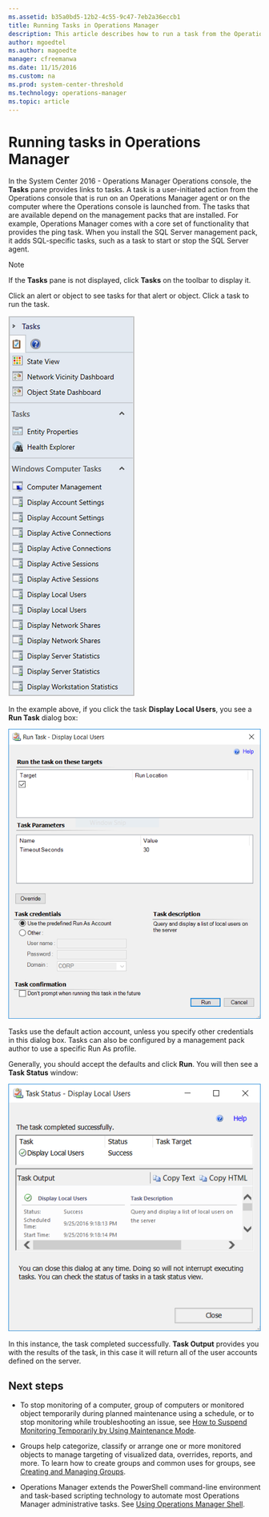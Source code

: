 ```yaml
---
ms.assetid: b35a0bd5-12b2-4c55-9c47-7eb2a36eccb1
title: Running Tasks in Operations Manager
description: This article describes how to run a task from the Operations console to help investigate and resolve issues detected.  
author: mgoedtel
ms.author: magoedte
manager: cfreemanwa
ms.date: 11/15/2016
ms.custom: na
ms.prod: system-center-threshold
ms.technology: operations-manager
ms.topic: article
---
```


# Running tasks in Operations Manager

In the System Center 2016 - Operations Manager Operations console, the **Tasks** pane provides links to tasks. A task is a user-initiated action from the Operations console that is run on an Operations Manager agent or on the computer where the Operations console is launched from. The tasks that are available depend on the management packs that are installed. For example, Operations Manager comes with a core set of functionality that provides the ping task. When you install the SQL Server management pack, it adds SQL-specific tasks, such as a task to start or stop the SQL Server agent.  
  
> [!NOTE]  
> If the **Tasks** pane is not displayed, click **Tasks** on the toolbar to display it.  
  
Click an alert or object to see tasks for that alert or object. Click a task to run the task.  
  
![Example of tasks](./media/manage-running-tasks/om2016-tasks-pane.png)  
  
In the example above, if you click the task **Display Local Users**, you see a **Run Task** dialog box:  
  
![Example of a run tasks dialog box](./media/manage-running-tasks/om2016-task-run-properties.png)  
  
Tasks use the default action account, unless you specify other credentials in this dialog box. Tasks can also be configured by a management pack author to use a specific Run As profile.  
  
Generally, you should accept the defaults and click **Run**. You will then see a **Task Status** window:  
  
![Example of a task status window](./media/manage-running-tasks/om2016-task-results.png)  
  
In this instance, the task completed successfully. **Task Output** provides you with the results of the task, in this case it will return all of the user accounts defined on the server.
  
## Next steps

- To stop monitoring of a computer, group of computers or monitored object temporarily during planned maintenance using a schedule, or to stop monitoring while troubleshooting an issue, see [How to Suspend Monitoring Temporarily by Using Maintenance Mode](manage-maintenance-mode-overview.md). 

- Groups help categorize, classify or arrange one or more monitored objects to manage targeting of visualized data, overrides, reports, and more.  To learn how to create groups and common uses for groups, see [Creating and Managing Groups](manage-create-manage-groups.md).    

- Operations Manager extends the PowerShell command-line environment and task-based scripting technology to automate most Operations Manager administrative tasks.  See [Using Operations Manager Shell](manage-using-omcmdlets.md).  
  
